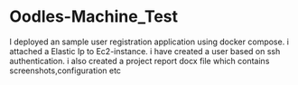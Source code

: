 # Oodles-Machine_Test
I deployed an sample user registration application using docker compose.
i attached a Elastic Ip to Ec2-instance.
i have created a user based on ssh authentication.
i also created a project report docx file  which contains screenshots,configuration etc
